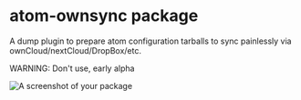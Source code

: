 # atom-ownsync package

A dump plugin to prepare atom configuration tarballs to sync painlessly via
ownCloud/nextCloud/DropBox/etc.

WARNING: Don't use, early alpha

![A screenshot of your package](https://f.cloud.github.com/assets/69169/2290250/c35d867a-a017-11e3-86be-cd7c5bf3ff9b.gif)

